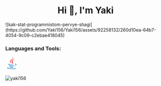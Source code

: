 <h1 align="center">Hi 👋, I'm Yaki</h1>
![kak-stat-programmistom-pervye-shagi](https://github.com/Yaki156/Yaki156/assets/92258132/260d10ea-64b7-4054-9c09-c2ebae418045)

<p align="left">
</p>

<h3 align="left">Languages and Tools:</h3>
<p align="left"> <a href="https://www.java.com" target="_blank" rel="noreferrer"> <img src="https://raw.githubusercontent.com/devicons/devicon/master/icons/java/java-original.svg" alt="java" width="40" height="40"/> </a> </p>

<p><img align="center" src="https://github-readme-stats.vercel.app/api/top-langs?username=yaki156&show_icons=true&locale=en&layout=compact" alt="yaki156" /></p>
